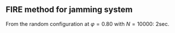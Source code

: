 ## FIRE method for jamming system
From the random configuration at $\varphi=0.80$ with $N=10000$:  $2$sec.
